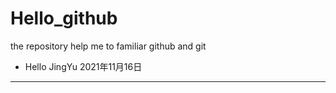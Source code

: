 # Hello_github
the repository help me to familiar github and git

- Hello JingYu
2021年11月16日
-------------------------------------
